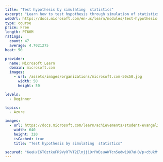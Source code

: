 ```yaml
---
title: "Test hypothesis by simulating  statistics"
excerpt: "Learn how to test hypothesis through simulation of statistics."
webUrl: https://docs.microsoft.com/en-us/learn/modules/test-hypothesis-by-simulating-statistics/
type: course
price: Free
length: PT60M
ratings:
  count: 47
  average: 4.7021275
heat: 50

provider:
  name: Microsoft Learn
  domain: microsoft.com
  images:
    - url: /assets/images/organizations/microsoft.com-50x50.jpg
      width: 50
      height: 50

levels:
  - Beginner

topics:
  - Azure

images:
  - url: https://docs.microsoft.com/learn/achievements/student-evangelism/test-hypothesis-by-simulating-statistics-social.png
    width: 640
    height: 320
    isCached: true
    title: "Test hypothesis by simulating  statistics"

secured: "KeeH/I6TOztkeFR9VyRTVT2Elnjj19rPWBsuAWTcn5edw1987aH0/p+cbUkMfQiXS8sZ93nvv+uryCMxlWJJXxBh+LQyOAHHICLrAPAKKo5+oTHPb177jm/p27xHEiNkYds+MQ2SgLCajgRJB3QL38ZuIwgh10AboW0EtJ1I/D0gJnmi2vIZ3odM09qoJdT1yJPCFjbd1SC5ZgkVkaJoDfrvXK7pAfzHYsIBbCNzCrRn51S17lLVg88QAQRnYe+v0HF96oduWml5l64/e2XGTM+iZtbq9f8CIUtuslIM50oxY9xxSe1n1f6t/dUjYL22++4AoEUTQt6CzklC9TBqZGKS/w2kluf7HhXifef9HmG6srPMyCjSjwqcfe0SlH+feUm7ljJ/WO552soDirwRgBSsSp4UqHpYtdBerzpyRQQ=;til5viGbjB2hsPnnkGTHaw=="
---
```


